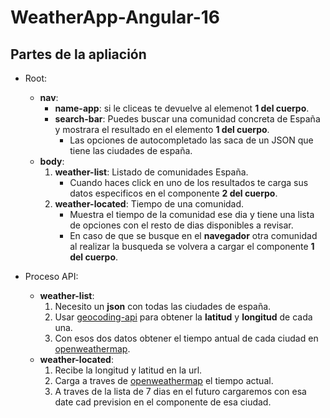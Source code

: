# WeatherApp-Angular-16

## Partes de la apliación

- Root:
  - **nav**:
    - **name-app**: si le cliceas te devuelve al elemenot **1 del cuerpo**.
    - **search-bar**: Puedes buscar una comunidad concreta de España y mostrara el resultado en el elemento **1 del cuerpo**.
      - Las opciones de autocompletado las saca de un JSON que tiene las ciudades de españa.
  - **body**:
    1. **weather-list**: Listado de comunidades España.
        - Cuando haces click en uno de los resultados te carga sus datos especificos en el componente **2 del cuerpo**.
    2. **weather-located**: Tiempo de una comunidad.
        - Muestra el tiempo de la comunidad ese dia y tiene una lista de opciones con el resto de dias disponibles a revisar.
        - En caso de que se busque en el **navegador** otra comunidad al realizar la busqueda se volvera a cargar el componente **1 del cuerpo**.

- Proceso API:
  - **weather-list**:
      1. Necesito un **json** con todas las ciudades de españa.
      2. Usar [geocoding-api](https://openweathermap.org/api/geocoding-api) para obtener la **latitud** y **longitud** de cada una.
      3. Con esos dos datos obtener el tiempo antual de cada ciudad en [openweathermap](https://openweathermap.org/api/one-call-3#start).
  - **weather-located**:
      1. Recibe la longitud y latitud en la url.
      2. Carga a traves de [openweathermap](https://openweathermap.org/api/one-call-3#start) el tiempo actual.
      3. A traves de la lista de 7 dias en el futuro cargaremos con esa date cad prevision en el componente de esa ciudad.